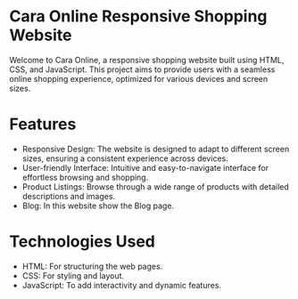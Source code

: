 # Cara Online Responsive Shopping Website
Welcome to Cara Online, a responsive shopping website built using HTML, CSS, and JavaScript. This project aims to provide users with a seamless online shopping experience, optimized for various devices and screen sizes.

# Features

- Responsive Design: The website is designed to adapt to different screen sizes, ensuring a consistent experience across devices.
- User-friendly Interface: Intuitive and easy-to-navigate interface for effortless browsing and shopping.
- Product Listings: Browse through a wide range of products with detailed descriptions and images.
- Blog: In this website show the Blog page.


# Technologies Used

- HTML: For structuring the web pages.
- CSS: For styling and layout.
- JavaScript: To add interactivity and dynamic features.
